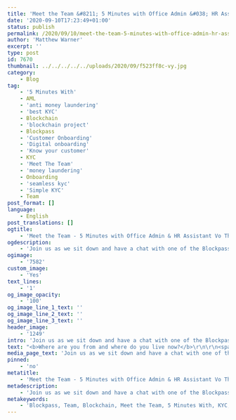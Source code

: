 ```yaml
---
title: 'Meet the Team &#8211; 5 Minutes with Office Admin &#038; HR Assistant Vo Thi Thanh Vy'
date: '2020-09-10T17:23:49+01:00'
status: publish
permalink: /2020/09/10/meet-the-team-5-minutes-with-office-admin-hr-assistant-vo-thi-thanh-vy
author: 'Matthew Warner'
excerpt: ''
type: post
id: 7670
thumbnail: ../../../../../uploads/2020/09/f523ff8c-vy.jpg
category:
    - Blog
tag:
    - '5 Minutes With'
    - AML
    - 'anti money laundering'
    - 'best KYC'
    - Blockchain
    - 'blockchain project'
    - Blockpass
    - 'Customer Onboarding'
    - 'Digital onboarding'
    - 'Know your customer'
    - KYC
    - 'Meet The Team'
    - 'money laundering'
    - Onboarding
    - 'seamless kyc'
    - 'Simple KYC'
    - Team
post_format: []
language:
    - English
post_translations: []
ogtitle:
    - 'Meet the Team - 5 Minutes with Office Admin & HR Assistant Vo Thi Thanh Vy'
ogdescription:
    - 'Join us as we sit down and have a chat with one of the Blockpass team to find out about them, their work, and their thoughts on blockchain technology. '
ogimage:
    - '7582'
custom_image:
    - 'Yes'
text_lines:
    - '1'
og_image_opacity:
    - '100'
og_image_line_1_text: ''
og_image_line_2_text: ''
og_image_line_3_text: ''
header_image:
    - '1249'
intro: 'Join us as we sit down and have a chat with one of the Blockpass team to find out about them, their work, and their thoughts on blockchain technology. '
text: "<b>Where are you from and where do you live now?</b>\r\n\r\n<span style=\"font-weight: 400;\">I’m from Vietnam and I live in HCM City</span>\r\n\r\n&nbsp;\r\n\r\n<b>What is your work background and how did you first get involved in Blockpass?</b>\r\n\r\n<span style=\"font-weight: 400;\">I have over 3 years experience as an Admin cum Receptionist with a history of working in a variety of industries. My work has involved a lot of communications, event management and administration. I graduated from Ho Chi Minh University of Technology where I studied Foreign Linguistics focused on Business English - Tourism. I joined Blockpass at the beginning of October 2019.</span>\r\n\r\n&nbsp;\r\n\r\n<b>What is your role at Blockpass and what does a typical day look like?</b>\r\n\r\n<span style=\"font-weight: 400;\">At Blockpass, I work as an Office Admin &amp; HR Assistant, I report to Cynthia and support Thomas with paperwork and consultancy for 3rd parties.\_</span>\r\n\r\n&nbsp;\r\n\r\n<b>What is something you’ve been proud of whilst working at Blockpass?</b><b>\r\n</b><b>\r\n</b><span style=\"font-weight: 400;\">I am proud of being a part of an international corporation and being able to make use of my English. Meanwhile, I’m also proud of myself for working and studying more about the legal and documentation side to my administration role.</span>\r\n\r\n&nbsp;\r\n\r\n<b>What do you think blockchain or crypto’s biggest potential is?</b>\r\n\r\n<span style=\"font-weight: 400;\">Since I am not a technology expert and blockchain is a fairly new technology, I cannot go in details as to my personal favorite blockchain related benefits. However, from my current knowledge, I am excited to know that blockchain technology helps create a transparent environment for every stakeholder involved in the system, as well as privilege and security that can be spread amongst all the users.</span>\r\n\r\n&nbsp;\r\n\r\n<b>Where do you see the industry headed over the next 5 years?</b>\r\n\r\n<span style=\"font-weight: 400;\">I believe that with the rapid development of technology, within the next 5 years, blockchain will not only become the standard of data integration in business operations, but it will also connect and be further integrated and implemented with other technologies such as Internet of Things, Cloud Computing and Big Data, to improve the quality of life and efficiency for any business or corporation.</span>\r\n\r\n&nbsp;\r\n\r\n<b>Which hobby or activity are you particularly enjoying at the moment and why?</b>\r\n\r\n<span style=\"font-weight: 400;\">The hobbies/activities I am particularly enjoying at the moment are travelling and going to the gym.</span>\r\n\r\n&nbsp;\r\n\r\n<b>If you could spend a day with anyone, real or fictional, who would it be and why?</b>\r\n\r\n<span style=\"font-weight: 400;\">If I could spend an hour with anyone from history, I would like to meet with either Leonardo Da Vinci or Nikola Tesla. The reason is that they were extraordinary people in their own time, with ideas and inventions that proved so important over time. If I could meet them, I would love to hear their opinions and their expectations for the future compared to the reality of 2020. I would tell them of the technology we now have and how the world has changed up to the year of 2020. Last but not least, knowing the current reality of 2020, it would be interesting to hear their predictions for the year 2050.</span>"
media_page_text: 'Join us as we sit down and have a chat with one of the Blockpass team to find out about them, their work, and their thoughts on blockchain technology. '
pinned:
    - 'no'
metatitle:
    - 'Meet the Team - 5 Minutes with Office Admin & HR Assistant Vo Thi Thanh Vy'
metadescription:
    - 'Join us as we sit down and have a chat with one of the Blockpass team to find out about them, their work, and their thoughts on blockchain technology. '
metakeywords:
    - 'Blockpass, Team, Blockchain, Meet the Team, 5 Minutes With, KYC, Know your customer, AML, anti money laundering, money laundering, blockchain, blockchain project, best kyc, seamless kyc, simple kyc, customer onboarding, digital onboarding, onboarding'
---
```

<!DOCTYPE html PUBLIC "-//W3C//DTD HTML 4.0 Transitional//EN" "http://www.w3.org/TR/REC-html40/loose.dtd">
<?xml encoding="UTF-8">
